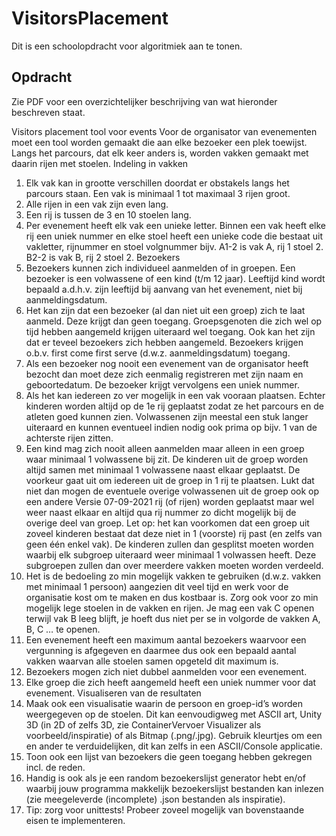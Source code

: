 # VisitorsPlacement
Dit is een schoolopdracht voor algoritmiek aan te tonen.

## Opdracht
Zie PDF voor een overzichtelijker beschrijving van wat hieronder beschreven staat.

Visitors placement tool voor events
Voor de organisator van evenementen moet een tool worden gemaakt die aan elke bezoeker een
plek toewijst. Langs het parcours, dat elk keer anders is, worden vakken gemaakt met daarin rijen
met stoelen.
Indeling in vakken
1. Elk vak kan in grootte verschillen doordat er obstakels langs het parcours staan. Een vak is
minimaal 1 tot maximaal 3 rijen groot.
2. Alle rijen in een vak zijn even lang.
3. Een rij is tussen de 3 en 10 stoelen lang.
4. Per evenement heeft elk vak een unieke letter. Binnen een vak heeft elke rij een uniek
nummer en elke stoel heeft een unieke code die bestaat uit vakletter, rijnummer en stoel
volgnummer bijv. A1-2 is vak A, rij 1 stoel 2. B2-2 is vak B, rij 2 stoel 2.
Bezoekers
5. Bezoekers kunnen zich individueel aanmelden of in groepen. Een bezoeker is een
volwassene of een kind (t/m 12 jaar). Leeftijd kind wordt bepaald a.d.h.v. zijn leeftijd bij
aanvang van het evenement, niet bij aanmeldingsdatum.
6. Het kan zijn dat een bezoeker (al dan niet uit een groep) zich te laat aanmeld. Deze krijgt dan
geen toegang. Groepsgenoten die zich wel op tijd hebben aangemeld krijgen uiteraard wel
toegang. Ook kan het zijn dat er teveel bezoekers zich hebben aangemeld. Bezoekers krijgen
o.b.v. first come first serve (d.w.z. aanmeldingsdatum) toegang.
7. Als een bezoeker nog nooit een evenement van de organisator heeft bezocht dan moet deze
zich eenmalig registreren met zijn naam en geboortedatum. De bezoeker krijgt vervolgens
een uniek nummer.
8. Als het kan iedereen zo ver mogelijk in een vak vooraan plaatsen. Echter kinderen worden
altijd op de 1e
rij geplaatst zodat ze het parcours en de atleten goed kunnen zien.
Volwassenen zijn meestal een stuk langer uiteraard en kunnen eventueel indien nodig ook
prima op bijv. 1 van de achterste rijen zitten.
9. Een kind mag zich nooit alleen aanmelden maar alleen in een groep waar minimaal 1
volwassene bij zit. De kinderen uit de groep worden altijd samen met minimaal 1 volwassene
naast elkaar geplaatst. De voorkeur gaat uit om iedereen uit de groep in 1 rij te plaatsen.
Lukt dat niet dan mogen de eventuele overige volwassenen uit de groep ook op een andere
Versie 07-09-2021
rij (of rijen) worden geplaatst maar wel weer naast elkaar en altijd qua rij nummer zo dicht
mogelijk bij de overige deel van groep.
Let op: het kan voorkomen dat een groep uit zoveel kinderen bestaat dat deze niet in 1
(voorste) rij past (en zelfs van geen één enkel vak). De kinderen zullen dan gesplitst moeten
worden waarbij elk subgroep uiteraard weer minimaal 1 volwassen heeft. Deze subgroepen
zullen dan over meerdere vakken moeten worden verdeeld.
10. Het is de bedoeling zo min mogelijk vakken te gebruiken (d.w.z. vakken met minimaal 1
persoon) aangezien dit veel tijd en werk voor de organisatie kost om te maken en dus
kostbaar is. Zorg ook voor zo min mogelijk lege stoelen in de vakken en rijen. Je mag een vak
C openen terwijl vak B leeg blijft, je hoeft dus niet per se in volgorde de vakken A, B, C … te
openen.
11. Een evenement heeft een maximum aantal bezoekers waarvoor een vergunning is
afgegeven en daarmee dus ook een bepaald aantal vakken waarvan alle stoelen samen
opgeteld dit maximum is.
12. Bezoekers mogen zich niet dubbel aanmelden voor een evenement.
13. Elke groep die zich heeft aangemeld heeft een uniek nummer voor dat evenement.
Visualiseren van de resultaten
14. Maak ook een visualisatie waarin de persoon en groep-id’s worden weergegeven op de
stoelen. Dit kan eenvoudigweg met ASCII art, Unity 3D (in 2D of zelfs 3D, zie
ContainerVervoer Visualizer als voorbeeld/inspiratie) of als Bitmap (.png/.jpg). Gebruik
kleurtjes om een en ander te verduidelijken, dit kan zelfs in een ASCII/Console applicatie.
15. Toon ook een lijst van bezoekers die geen toegang hebben gekregen incl. de reden.
16. Handig is ook als je een random bezoekerslijst generator hebt en/of waarbij jouw
programma makkelijk bezoekerslijst bestanden kan inlezen (zie meegeleverde (incomplete)
.json bestanden als inspiratie).
17. Tip: zorg voor unittests!
Probeer zoveel mogelijk van bovenstaande eisen te implementeren.